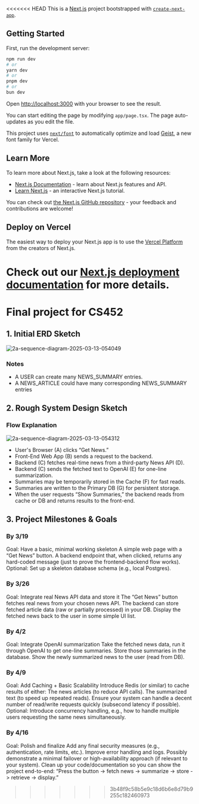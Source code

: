 <<<<<<< HEAD
This is a [Next.js](https://nextjs.org) project bootstrapped with [`create-next-app`](https://nextjs.org/docs/app/api-reference/cli/create-next-app).

## Getting Started

First, run the development server:

```bash
npm run dev
# or
yarn dev
# or
pnpm dev
# or
bun dev
```

Open [http://localhost:3000](http://localhost:3000) with your browser to see the result.

You can start editing the page by modifying `app/page.tsx`. The page auto-updates as you edit the file.

This project uses [`next/font`](https://nextjs.org/docs/app/building-your-application/optimizing/fonts) to automatically optimize and load [Geist](https://vercel.com/font), a new font family for Vercel.

## Learn More

To learn more about Next.js, take a look at the following resources:

- [Next.js Documentation](https://nextjs.org/docs) - learn about Next.js features and API.
- [Learn Next.js](https://nextjs.org/learn) - an interactive Next.js tutorial.

You can check out [the Next.js GitHub repository](https://github.com/vercel/next.js) - your feedback and contributions are welcome!

## Deploy on Vercel

The easiest way to deploy your Next.js app is to use the [Vercel Platform](https://vercel.com/new?utm_medium=default-template&filter=next.js&utm_source=create-next-app&utm_campaign=create-next-app-readme) from the creators of Next.js.

Check out our [Next.js deployment documentation](https://nextjs.org/docs/app/building-your-application/deploying) for more details.
=======
# Final project for CS452

## 1. Initial ERD Sketch

![2a-sequence-diagram-2025-03-13-054049](https://github.com/user-attachments/assets/e2d1a8c9-5565-44d0-a272-afe4852a250f)

### Notes
- A USER can create many NEWS_SUMMARY entries.
- A NEWS_ARTICLE could have many corresponding NEWS_SUMMARY entries 

## 2. Rough System Design Sketch

### Flow Explanation
![2a-sequence-diagram-2025-03-13-054312](https://github.com/user-attachments/assets/7b6f07d2-797d-4404-a872-2feac24743ef)

- User's Browser (A) clicks “Get News.”
- Front-End Web App (B) sends a request to the backend.
- Backend (C) fetches real-time news from a third-party News API (D).
- Backend (C) sends the fetched text to OpenAI (E) for one-line summarization.
- Summaries may be temporarily stored in the Cache (F) for fast reads.
- Summaries are written to the Primary DB (G) for persistent storage.
- When the user requests “Show Summaries,” the backend reads from cache or DB and returns results to the front-end.


## 3. Project Milestones & Goals

### By 3/19
Goal: Have a basic, minimal working skeleton
A simple web page with a “Get News” button.
A backend endpoint that, when clicked, returns any hard-coded message (just to prove the frontend-backend flow works).
Optional: Set up a skeleton database schema (e.g., local Postgres).

### By 3/26
Goal: Integrate real News API data and store it
The “Get News” button fetches real news from your chosen news API.
The backend can store fetched article data (raw or partially processed) in your DB.
Display the fetched news back to the user in some simple UI list.

### By 4/2
Goal: Integrate OpenAI summarization
Take the fetched news data, run it through OpenAI to get one-line summaries.
Store those summaries in the database.
Show the newly summarized news to the user (read from DB).

### By 4/9
Goal: Add Caching + Basic Scalability
Introduce Redis (or similar) to cache results of either:
The news articles (to reduce API calls).
The summarized text (to speed up repeated reads).
Ensure your system can handle a decent number of read/write requests quickly (subsecond latency if possible).
Optional: Introduce concurrency handling, e.g., how to handle multiple users requesting the same news simultaneously.

### By 4/16
Goal: Polish and finalize
Add any final security measures (e.g., authentication, rate limits, etc.).
Improve error handling and logs.
Possibly demonstrate a minimal failover or high-availability approach (if relevant to your system).
Clean up your code/documentation so you can show the project end-to-end:
“Press the button -> fetch news -> summarize -> store -> retrieve -> display.”
>>>>>>> 3b48f9c58b5e9c18d6b6e8d79b9255c182460973
